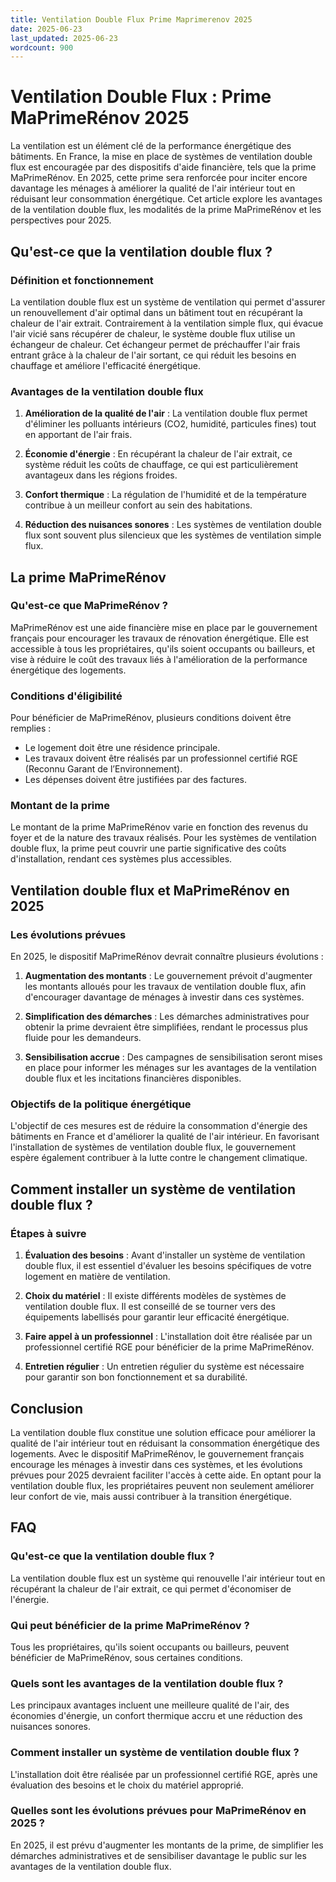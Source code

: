 ```yaml
---
title: Ventilation Double Flux Prime Maprimerenov 2025
date: 2025-06-23
last_updated: 2025-06-23
wordcount: 900
---
```


# Ventilation Double Flux : Prime MaPrimeRénov 2025

La ventilation est un élément clé de la performance énergétique des bâtiments. En France, la mise en place de systèmes de ventilation double flux est encouragée par des dispositifs d'aide financière, tels que la prime MaPrimeRénov. En 2025, cette prime sera renforcée pour inciter encore davantage les ménages à améliorer la qualité de l'air intérieur tout en réduisant leur consommation énergétique. Cet article explore les avantages de la ventilation double flux, les modalités de la prime MaPrimeRénov et les perspectives pour 2025.

## Qu'est-ce que la ventilation double flux ?

### Définition et fonctionnement

La ventilation double flux est un système de ventilation qui permet d'assurer un renouvellement d'air optimal dans un bâtiment tout en récupérant la chaleur de l'air extrait. Contrairement à la ventilation simple flux, qui évacue l'air vicié sans récupérer de chaleur, le système double flux utilise un échangeur de chaleur. Cet échangeur permet de préchauffer l'air frais entrant grâce à la chaleur de l'air sortant, ce qui réduit les besoins en chauffage et améliore l'efficacité énergétique.

### Avantages de la ventilation double flux

1. **Amélioration de la qualité de l'air** : La ventilation double flux permet d'éliminer les polluants intérieurs (CO2, humidité, particules fines) tout en apportant de l'air frais.
   
2. **Économie d'énergie** : En récupérant la chaleur de l'air extrait, ce système réduit les coûts de chauffage, ce qui est particulièrement avantageux dans les régions froides.

3. **Confort thermique** : La régulation de l'humidité et de la température contribue à un meilleur confort au sein des habitations.

4. **Réduction des nuisances sonores** : Les systèmes de ventilation double flux sont souvent plus silencieux que les systèmes de ventilation simple flux.

## La prime MaPrimeRénov

### Qu'est-ce que MaPrimeRénov ?

MaPrimeRénov est une aide financière mise en place par le gouvernement français pour encourager les travaux de rénovation énergétique. Elle est accessible à tous les propriétaires, qu'ils soient occupants ou bailleurs, et vise à réduire le coût des travaux liés à l'amélioration de la performance énergétique des logements.

### Conditions d'éligibilité

Pour bénéficier de MaPrimeRénov, plusieurs conditions doivent être remplies :

- Le logement doit être une résidence principale.
- Les travaux doivent être réalisés par un professionnel certifié RGE (Reconnu Garant de l’Environnement).
- Les dépenses doivent être justifiées par des factures.

### Montant de la prime

Le montant de la prime MaPrimeRénov varie en fonction des revenus du foyer et de la nature des travaux réalisés. Pour les systèmes de ventilation double flux, la prime peut couvrir une partie significative des coûts d'installation, rendant ces systèmes plus accessibles.

## Ventilation double flux et MaPrimeRénov en 2025

### Les évolutions prévues

En 2025, le dispositif MaPrimeRénov devrait connaître plusieurs évolutions :

1. **Augmentation des montants** : Le gouvernement prévoit d'augmenter les montants alloués pour les travaux de ventilation double flux, afin d'encourager davantage de ménages à investir dans ces systèmes.

2. **Simplification des démarches** : Les démarches administratives pour obtenir la prime devraient être simplifiées, rendant le processus plus fluide pour les demandeurs.

3. **Sensibilisation accrue** : Des campagnes de sensibilisation seront mises en place pour informer les ménages sur les avantages de la ventilation double flux et les incitations financières disponibles.

### Objectifs de la politique énergétique

L'objectif de ces mesures est de réduire la consommation d'énergie des bâtiments en France et d'améliorer la qualité de l'air intérieur. En favorisant l'installation de systèmes de ventilation double flux, le gouvernement espère également contribuer à la lutte contre le changement climatique.

## Comment installer un système de ventilation double flux ?

### Étapes à suivre

1. **Évaluation des besoins** : Avant d'installer un système de ventilation double flux, il est essentiel d'évaluer les besoins spécifiques de votre logement en matière de ventilation.

2. **Choix du matériel** : Il existe différents modèles de systèmes de ventilation double flux. Il est conseillé de se tourner vers des équipements labellisés pour garantir leur efficacité énergétique.

3. **Faire appel à un professionnel** : L'installation doit être réalisée par un professionnel certifié RGE pour bénéficier de la prime MaPrimeRénov.

4. **Entretien régulier** : Un entretien régulier du système est nécessaire pour garantir son bon fonctionnement et sa durabilité.

## Conclusion

La ventilation double flux constitue une solution efficace pour améliorer la qualité de l'air intérieur tout en réduisant la consommation énergétique des logements. Avec le dispositif MaPrimeRénov, le gouvernement français encourage les ménages à investir dans ces systèmes, et les évolutions prévues pour 2025 devraient faciliter l'accès à cette aide. En optant pour la ventilation double flux, les propriétaires peuvent non seulement améliorer leur confort de vie, mais aussi contribuer à la transition énergétique.

## FAQ

### Qu'est-ce que la ventilation double flux ?

La ventilation double flux est un système qui renouvelle l'air intérieur tout en récupérant la chaleur de l'air extrait, ce qui permet d'économiser de l'énergie.

### Qui peut bénéficier de la prime MaPrimeRénov ?

Tous les propriétaires, qu'ils soient occupants ou bailleurs, peuvent bénéficier de MaPrimeRénov, sous certaines conditions.

### Quels sont les avantages de la ventilation double flux ?

Les principaux avantages incluent une meilleure qualité de l'air, des économies d'énergie, un confort thermique accru et une réduction des nuisances sonores.

### Comment installer un système de ventilation double flux ?

L'installation doit être réalisée par un professionnel certifié RGE, après une évaluation des besoins et le choix du matériel approprié.

### Quelles sont les évolutions prévues pour MaPrimeRénov en 2025 ?

En 2025, il est prévu d'augmenter les montants de la prime, de simplifier les démarches administratives et de sensibiliser davantage le public sur les avantages de la ventilation double flux.